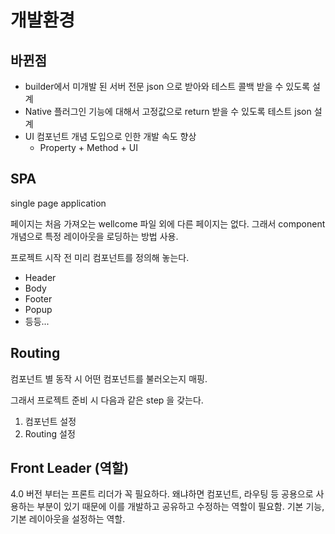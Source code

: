 # 개발환경

## 바뀐점
- builder에서 미개발 된 서버 전문 json 으로 받아와 테스트 콜백 받을 수 있도록 설계
- Native 플러그인 기능에 대해서 고정값으로 return 받을 수 있도록 테스트 json 설계
-  UI 컴포넌트 개념 도입으로 인한 개발 속도 향상
	- Property + Method + UI

## SPA
single page application

페이지는 처음 가져오는 wellcome 파일 외에 다른 페이지는 없다.
그래서 component 개념으로 특정 레이아웃을 로딩하는 방법 사용.

프로젝트 시작 전 미리 컴포넌트를 정의해 놓는다.
- Header 
- Body
- Footer
- Popup
- 등등...

## Routing
컴포넌트 별 동작 시 어떤 컴포넌트를 불러오는지 매핑.

그래서 프로젝트 준비 시 다음과 같은 step 을 갖는다.
1. 컴포넌트 설정
2. Routing 설정

## Front Leader (역할)
4.0 버전 부터는 프론트 리더가 꼭 필요하다.
왜냐하면 컴포넌트, 라우팅 등 공용으로 사용하는 부분이 있기 때문에 이를 개발하고 공유하고 수정하는 역할이 필요함.
기본 기능, 기본 레이아웃을 설정하는 역할.
 